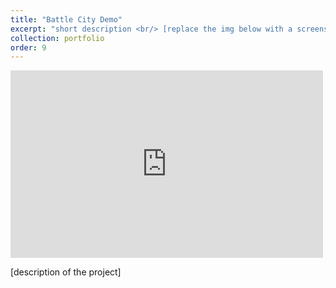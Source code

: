 ```yaml
---
title: "Battle City Demo"
excerpt: "short description <br/> [replace the img below with a screenshot] <br/><img src='../images/500x300.png'>"
collection: portfolio
order: 9
---
```


<iframe width="500" height="300" src="https://www.youtube.com/embed/ksypBzIfhqw" frameborder="0" allow="accelerometer; autoplay; encrypted-media; gyroscope; picture-in-picture" allowfullscreen></iframe>

[description of the project]